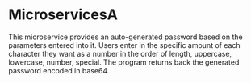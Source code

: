 # MicroservicesA

This microservice provides an auto-generated password based on the parameters entered into it. Users enter in the specific amount of each character they want as a number in the order of length, uppercase, lowercase, number, special. The program returns back the generated password encoded in base64.